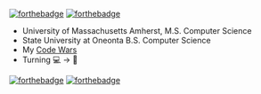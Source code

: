 [![forthebadge](https://forthebadge.com/images/badges/open-source.svg)](https://forthebadge.com)
[![forthebadge](https://forthebadge.com/images/badges/built-with-science.svg)](https://forthebadge.com)
<br>

* University of Massachusetts Amherst, M.S. Computer Science
* State University at Oneonta B.S. Computer Science
* My <a href="https://www.codewars.com/users/hubertben">Code Wars</a>
* Turning 💻 -> 🎨

[![forthebadge](https://forthebadge.com/images/badges/designed-in-etch-a-sketch.svg)](https://forthebadge.com)
[![forthebadge](https://forthebadge.com/images/badges/made-with-crayons.svg)](https://forthebadge.com)

